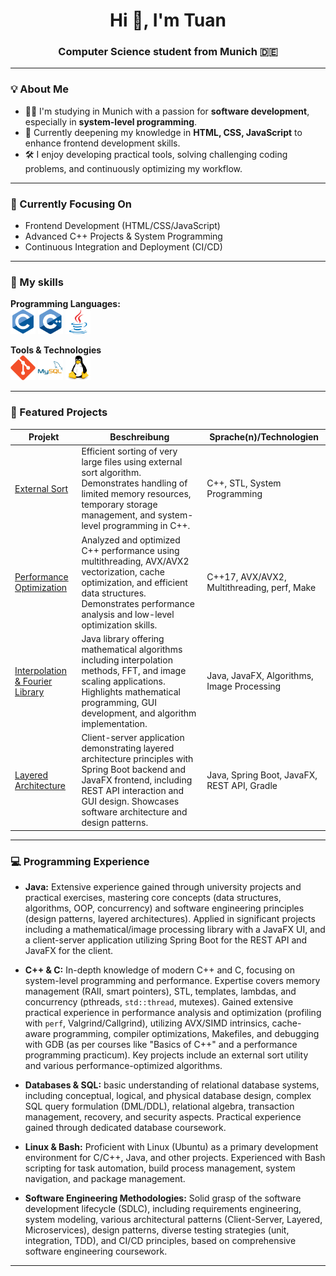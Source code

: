 <h1 align="center">Hi 👋, I'm Tuan</h1>
<h3 align="center">Computer Science student from Munich 🇩🇪</h3>

---

### 💡 About Me
- 👨‍🎓 I'm studying in Munich with a passion for **software development**, especially in **system-level programming**.
- 🌱 Currently deepening my knowledge in **HTML, CSS, JavaScript** to enhance frontend development skills.
- 🛠️ I enjoy developing practical tools, solving challenging coding problems, and continuously optimizing my workflow.
---

### 🎯 Currently Focusing On
- Frontend Development (HTML/CSS/JavaScript)
- Advanced C++ Projects & System Programming
- Continuous Integration and Deployment (CI/CD)
---

### 🚀 My skills

**Programming Languages:**  
<img src="https://raw.githubusercontent.com/devicons/devicon/master/icons/c/c-original.svg" alt="C" width="40" height="40"/> 
<img src="https://raw.githubusercontent.com/devicons/devicon/master/icons/cplusplus/cplusplus-original.svg" alt="C++" width="40" height="40"/>
<img src="https://raw.githubusercontent.com/devicons/devicon/master/icons/java/java-original.svg" alt="Java" width="40" height="40"/>

**Tools & Technologies**  
<img src="https://raw.githubusercontent.com/devicons/devicon/master/icons/git/git-original.svg" alt="Git" width="40" height="40"/>
<img src="https://raw.githubusercontent.com/devicons/devicon/master/icons/mysql/mysql-original-wordmark.svg" alt="MySQL" width="40" height="40"/>
<img src="https://raw.githubusercontent.com/devicons/devicon/master/icons/linux/linux-original.svg" alt="Linux" width="40" height="40"/>

---

### 📂 Featured Projects
| Projekt                                      | Beschreibung                                                                                                                               | Sprache(n)/Technologien    |
|----------------------------------------------|--------------------------------------------------------------------------------------------------------------------------------------------|---------------------------|
| [External Sort](https://github.com/ge47kuf/cpp-external-sort)         | Efficient sorting of very large files using external sort algorithm. Demonstrates handling of limited memory resources, temporary storage management, and system-level programming in C++. | C++, STL, System Programming                       |
| [Performance Optimization](https://github.com/ge47kuf/cpp-performance-optimization) | Analyzed and optimized C++ performance using multithreading, AVX/AVX2 vectorization, cache optimization, and efficient data structures. Demonstrates performance analysis and low-level optimization skills. | C++17, AVX/AVX2, Multithreading, perf, Make |
| [Interpolation & Fourier Library](https://github.com/ge47kuf/Java-Numerical-Algorithms)    | Java library offering mathematical algorithms including interpolation methods, FFT, and image scaling applications. Highlights mathematical programming, GUI development, and algorithm implementation. | Java, JavaFX, Algorithms, Image Processing |
| [Layered Architecture](https://github.com/ge47kuf/layered-architecture-spring-javafx)  | Client-server application demonstrating layered architecture principles with Spring Boot backend and JavaFX frontend, including REST API interaction and GUI design. Showcases software architecture and design patterns. | Java, Spring Boot, JavaFX, REST API, Gradle |

---

### 💻 Programming Experience

-   **Java:** Extensive experience gained through university projects and practical exercises, mastering core concepts (data structures, algorithms, OOP, concurrency) and software engineering principles (design patterns, layered architectures). Applied in significant projects including a mathematical/image processing library with a JavaFX UI, and a client-server application utilizing Spring Boot for the REST API and JavaFX for the client.

-   **C++ & C:** In-depth knowledge of modern C++ and C, focusing on system-level programming and performance. Expertise covers memory management (RAII, smart pointers), STL, templates, lambdas, and concurrency (pthreads, `std::thread`, mutexes). Gained extensive practical experience in performance analysis and optimization (profiling with `perf`, Valgrind/Callgrind), utilizing AVX/SIMD intrinsics, cache-aware programming, compiler optimizations, Makefiles, and debugging with GDB (as per courses like "Basics of C++" and a performance programming practicum). Key projects include an external sort utility and various performance-optimized algorithms.

-   **Databases & SQL:** basic understanding of relational database systems, including conceptual, logical, and physical database design, complex SQL query formulation (DML/DDL), relational algebra, transaction management, recovery, and security aspects. Practical experience gained through dedicated database coursework.

-   **Linux & Bash:** Proficient with Linux (Ubuntu) as a primary development environment for C/C++, Java, and other projects. Experienced with Bash scripting for task automation, build process management, system navigation, and package management.

-   **Software Engineering Methodologies:** Solid grasp of the software development lifecycle (SDLC), including requirements engineering, system modeling, various architectural patterns (Client-Server, Layered, Microservices), design patterns, diverse testing strategies (unit, integration, TDD), and CI/CD principles, based on comprehensive software engineering coursework.
---

<!---
ge47kuf/ge47kuf is a ✨ special ✨ repository because its `README.md` (this file) appears on your GitHub profile.
You can click the Preview link to take a look at your changes.
--->
